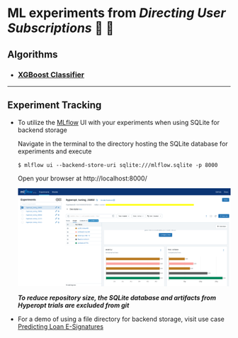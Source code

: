 # ML experiments from _Directing User Subscriptions_ 🧪 🤖

## Algorithms

- ### [XGBoost Classifier](./mlflow_xgb/README.md)

---

## Experiment Tracking

- To utilize the [MLflow](https://mlflow.org/) UI with your experiments when using SQLite for backend storage

  Navigate in the terminal to the directory hosting the SQLite database for experiments and execute

  ```
  $ mlflow ui --backend-store-uri sqlite:///mlflow.sqlite -p 8000
  ```

  Open your browser at http://localhost:8000/

  <img src="../../images/mlflow-ui.png" width="800">

  **_To reduce repository size, the SQLite database and artifacts from Hyperopt trials are excluded from git_**

- For a demo of using a file directory for backend storage, visit use case [Predicting Loan E-Signatures](../../predicting-loan-signatures/experiments/README.md)
